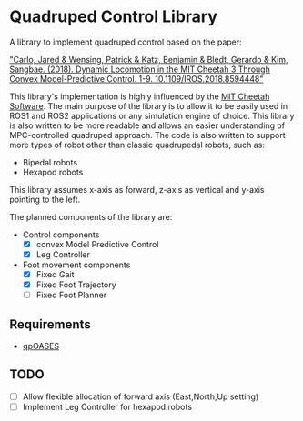 # Quadruped Control Library

A library to implement quadruped control based on the paper:

["Carlo, Jared &amp; Wensing, Patrick &amp; Katz, Benjamin &amp; Bledt, Gerardo &amp; Kim, Sangbae. (2018). Dynamic Locomotion in the MIT Cheetah 3 Through Convex Model-Predictive Control. 1-9. 10.1109/IROS.2018.8594448"](https://www.researchgate.net/publication/330591547_Dynamic_Locomotion_in_the_MIT_Cheetah_3_Through_Convex_Model-Predictive_Control)

This library's implementation is highly influenced by the [MIT Cheetah Software](https://github.com/mit-biomimetics/Cheetah-Software). The main purpose of the library is to allow it to be easily used in ROS1 and ROS2 applications or any simulation engine of choice. This library is also written to be more readable and allows an easier understanding of MPC-controlled quadruped approach. The code is also written to support more types of robot other than classic quadrupedal robots, such as:

- Bipedal robots
- Hexapod robots

This library assumes x-axis as forward, z-axis as vertical and y-axis pointing to the left.

The planned components of the library are:

- Control components
    - [x] convex Model Predictive Control
    - [x] Leg Controller 
- Foot movement components
    - [x] Fixed Gait
    - [x] Fixed Foot Trajectory 
    - [ ] Fixed Foot Planner

## Requirements
- [qpOASES](https://github.com/coin-or/qpOASES)

## TODO
- [ ] Allow flexible allocation of forward axis (East,North,Up setting)
- [ ] Implement Leg Controller for hexapod robots